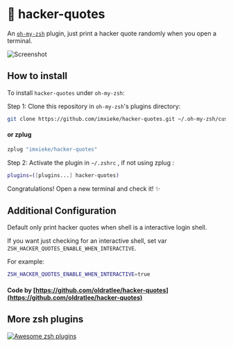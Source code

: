 🎩 hacker-quotes
============================

An [`oh-my-zsh`](https://github.com/robbyrussell/oh-my-zsh) plugin, just print a hacker quote randomly when you open a terminal.

![Screenshot](images/preview.png)

How to install
--------------

To install `hacker-quotes` under `oh-my-zsh`:

Step 1: Clone this repository in `oh-my-zsh`'s plugins directory:

```bash
git clone https://github.com/imxieke/hacker-quotes.git ~/.oh-my-zsh/custom/plugins/hacker-quotes
```
#### or zplug
```bash
zplug "imxieke/hacker-quotes"
```

Step 2: Activate the plugin in `~/.zshrc` , if not using zplug :

```bash
plugins=([plugins...] hacker-quotes)
```

Congratulations! Open a new terminal and check it! :sparkles:

Additional Configuration
------------------------

Default only print hacker quotes when shell is a interactive login shell.

If you want just checking for an interactive shell, set var `ZSH_HACKER_QUOTES_ENABLE_WHEN_INTERACTIVE`.

For example:

```bash
ZSH_HACKER_QUOTES_ENABLE_WHEN_INTERACTIVE=true
```

#### Code by [https://github.com/oldratlee/hacker-quotes](https://github.com/oldratlee/hacker-quotes)

More zsh plugins
--------------------

[![Awesome zsh plugins](https://cdn.rawgit.com/sindresorhus/awesome/d7305f38d29fed78fa85652e3a63e154dd8e8829/media/badge.svg)](https://github.com/unixorn/awesome-zsh-plugins)
